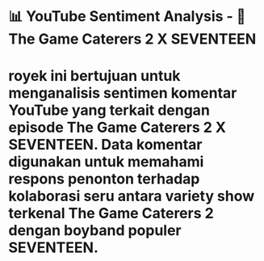 # 📊 YouTube Sentiment Analysis - 🧳The Game Caterers 2 X SEVENTEEN
# royek ini bertujuan untuk menganalisis sentimen komentar YouTube yang terkait dengan episode The Game Caterers 2 X SEVENTEEN. Data komentar digunakan untuk memahami respons penonton terhadap kolaborasi seru antara variety show terkenal The Game Caterers 2 dengan boyband populer SEVENTEEN.
